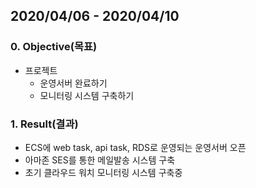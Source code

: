 ## 2020/04/06 - 2020/04/10

### 0. Objective(목표)

- 프로젝트
  - 운영서버 완료하기
  - 모니터링 시스템 구축하기

### 1. Result(결과)

- ECS에 web task, api task, RDS로 운영되는 운영서버 오픈
- 아마존 SES를 통한 메일발송 시스템 구축
- 초기 클라우드 워치 모니터링 시스템 구축중


